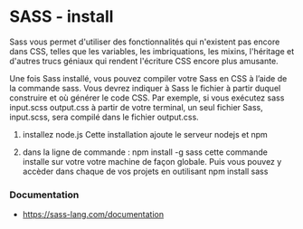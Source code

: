 # SASS - install

Sass vous permet d'utiliser des fonctionnalités qui n'existent pas encore dans CSS, telles que les variables, les imbriquations, les mixins, l'héritage et d'autres trucs géniaux qui rendent l'écriture CSS encore plus amusante.

Une fois Sass installé, vous pouvez compiler votre Sass en CSS à l’aide de la commande sass. Vous devrez indiquer à Sass le fichier à partir duquel construire et où générer le code CSS. Par exemple, si vous exécutez sass input.scss output.css à partir de votre terminal, un seul fichier Sass, input.scss, sera compilé dans le fichier output.css.

1) installez node.js
	Cette installation ajoute le serveur nodejs et npm

2) dans la ligne de commande : npm install -g sass
	cette commande installe sur votre votre machine de façon globale. Puis vous pouvez y accèder dans chaque de vos projets en outilisant npm install sass

### Documentation
- https://sass-lang.com/documentation